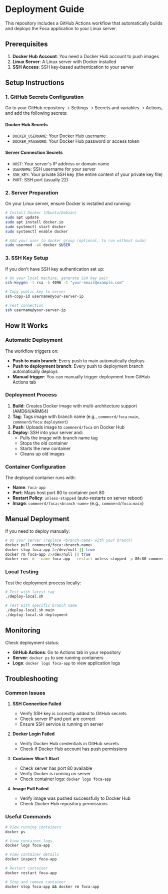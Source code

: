 # Deployment Guide

This repository includes a GitHub Actions workflow that automatically builds and deploys the Foca application to your Linux server.

## Prerequisites

1. **Docker Hub Account**: You need a Docker Hub account to push images
2. **Linux Server**: A Linux server with Docker installed
3. **SSH Access**: SSH key-based authentication to your server

## Setup Instructions

### 1. GitHub Secrets Configuration

Go to your GitHub repository → Settings → Secrets and variables → Actions, and add the following secrets:

#### Docker Hub Secrets
- `DOCKER_USERNAME`: Your Docker Hub username
- `DOCKER_PASSWORD`: Your Docker Hub password or access token

#### Server Connection Secrets
- `HOST`: Your server's IP address or domain name
- `USERNAME`: SSH username for your server
- `SSH_KEY`: Your private SSH key (the entire content of your private key file)
- `PORT`: SSH port (usually 22)

### 2. Server Preparation

On your Linux server, ensure Docker is installed and running:

```bash
# Install Docker (Ubuntu/Debian)
sudo apt update
sudo apt install docker.io
sudo systemctl start docker
sudo systemctl enable docker

# Add your user to docker group (optional, to run without sudo)
sudo usermod -aG docker $USER
```

### 3. SSH Key Setup

If you don't have SSH key authentication set up:

```bash
# On your local machine, generate SSH key pair
ssh-keygen -t rsa -b 4096 -C "your-email@example.com"

# Copy public key to server
ssh-copy-id username@your-server-ip

# Test connection
ssh username@your-server-ip
```

## How It Works

### Automatic Deployment
The workflow triggers on:
- **Push to main branch**: Every push to main automatically deploys
- **Push to deployment branch**: Every push to deployment branch automatically deploys
- **Manual trigger**: You can manually trigger deployment from GitHub Actions tab

### Deployment Process
1. **Build**: Creates Docker image with multi-architecture support (AMD64/ARM64)
2. **Tag**: Tags image with branch name (e.g., `commnerd/foca:main`, `commnerd/foca:deployment`)
3. **Push**: Uploads image to `commnerd/foca` on Docker Hub
4. **Deploy**: SSH into your server and:
   - Pulls the image with branch name tag
   - Stops the old container
   - Starts the new container
   - Cleans up old images

### Container Configuration
The deployed container runs with:
- **Name**: `foca-app`
- **Port**: Maps host port 80 to container port 80
- **Restart Policy**: `unless-stopped` (auto-restarts on server reboot)
- **Image**: `commnerd/foca:<branch-name>` (e.g., `commnerd/foca:main`)

## Manual Deployment

If you need to deploy manually:

```bash
# On your server (replace <branch-name> with your branch)
docker pull commnerd/foca:<branch-name>
docker stop foca-app 2>/dev/null || true
docker rm foca-app 2>/dev/null || true
docker run -d --name foca-app --restart unless-stopped -p 80:80 commnerd/foca:<branch-name>
```

### Local Testing

Test the deployment process locally:

```bash
# Test with latest tag
./deploy-local.sh

# Test with specific branch name
./deploy-local.sh main
./deploy-local.sh deployment
```

## Monitoring

Check deployment status:
- **GitHub Actions**: Go to Actions tab in your repository
- **Server**: `docker ps` to see running containers
- **Logs**: `docker logs foca-app` to view application logs

## Troubleshooting

### Common Issues

1. **SSH Connection Failed**
   - Verify SSH key is correctly added to GitHub secrets
   - Check server IP and port are correct
   - Ensure SSH service is running on server

2. **Docker Login Failed**
   - Verify Docker Hub credentials in GitHub secrets
   - Check if Docker Hub account has push permissions

3. **Container Won't Start**
   - Check server has port 80 available
   - Verify Docker is running on server
   - Check container logs: `docker logs foca-app`

4. **Image Pull Failed**
   - Verify image was pushed successfully to Docker Hub
   - Check Docker Hub repository permissions

### Useful Commands

```bash
# View running containers
docker ps

# View container logs
docker logs foca-app

# View container details
docker inspect foca-app

# Restart container
docker restart foca-app

# Stop and remove container
docker stop foca-app && docker rm foca-app
```

